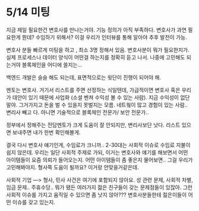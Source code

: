 # 5/14 미팅

지금 제일 필요한건 변호사를 만나는거야. 기능 정의가 아직 부족하다. 변호사가 과연 필요한게 뭔데? 수임하기 위해서? 이걸 우리가 인터뷰를 통해 알아야 추후 발전이 가능.

변호사 분들 빠르게 미팅을 하고 , 최소 3명 정해서 있음. 변호사분이 뭐가 필요한지가. 실제 프로세스나 데이터 양식이 어떤걸 하는지를 정확히 듣고 나서. 나중에 고민해도 되는거야 블록체인을 어디에 쓸지는...

백엔드 개발은 슬슬 해도 되는데, 표면적으로는 윗단이 진행이 되어야 해.

멘토는 변호사. 거기서 리스트를 주면 선정하는 식일텐데, 가급적이면 변호사 혹은 우리가 대안이 있기 때문에 사업화 (소셜 벤쳐 수익성 볼 수 있는 사람). 지금 수익성이 없단 말야. 그거가지고 돈을 벌 수 있을지 못벌지는 모름. 네트웤이 많고 경험이 있는 사람.. 변리사 빼고 다. 아니면 기술적으로 블록체인 전문가/ 보안 전문가..

정부에서 정해주는 전담멘토가 크게 도움이 잘 안되지만, 변리사보단 낫다. 리스트 있으면 보내주면 내가 한번 확인해볼게.

결국 다시 변호사 얘기인게, 수임료가 크니까.. 2-30대는 사회적 이슈로 수임료 지불이 쉽지 않은데. 우리는 일단 사회적 주제로 가되, 이거는 변호사와 얘기를 해보면서 어떤 아이템들이 요즘 의뢰가 들어오는지. 어떤 아이템들이 좀 좋은지 물어보면.. 그걸 우리가 고민해봐야지. 형사쪽 도움이 될까요? 이거랑 안맞을거같은데.

사회적 기업 —> 형사, 민사 사건은 여기에 포함되지 않아요. 성 관련 문제, 사회적 차별, 임금 문제.. 주휴수당.. 뭐가 됐든 여러가지 젊은 친구들이 갖는 문제점들이 있잖아. 그런 사회적 이슈를 가지고 움직일 수 있으면 좀 낫지 않아??? 변호사분들한테 젊은이들이 어떤 이슈를 갖고 있는지.
